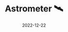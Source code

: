 ---
date: 2022-12-22
demo: "https://astrometer.lewin.town"
description: Weather data logger based on a ESP32 microcontroller.
title: Astrometer 🛰️
source: "https://github.com/lewinkoon/astrometer"
---